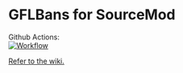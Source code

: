 # GFLBans for SourceMod

Github Actions:  
[![Workflow](https://github.com/SnowyGFL/GFLBans-SM/actions/workflows/ci-main.yml/badge.svg)](https://github.com/SnowyGFL/GFLBans-SM/actions)

[Refer to the wiki.](https://github.com/GFLClan/GFLBans-SM/wiki)
